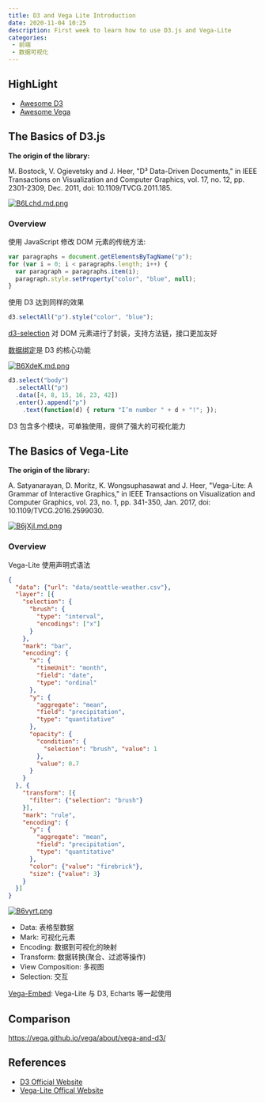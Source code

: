 ```yaml
---
title: D3 and Vega Lite Introduction
date: 2020-11-04 10:25
description: First week to learn how to use D3.js and Vega-Lite
categories:
 - 前端
 - 数据可视化
---
```


## HighLight

- [Awesome D3](https://github.com/wbkd/awesome-d3)
- [Awesome Vega](https://github.com/joaopalmeiro/awesome-vega)

## The Basics of D3.js

**The origin of the library:**

M. Bostock, V. Ogievetsky and J. Heer, "D³ Data-Driven Documents," in IEEE Transactions on Visualization and Computer Graphics, vol. 17, no. 12, pp. 2301-2309, Dec. 2011, doi: 10.1109/TVCG.2011.185.

[![B6Lchd.md.png](https://s1.ax1x.com/2020/11/04/B6Lchd.md.png)](https://imgchr.com/i/B6Lchd)

### Overview

使用 JavaScript 修改 DOM 元素的传统方法:

```JavaScript
var paragraphs = document.getElementsByTagName("p");
for (var i = 0; i < paragraphs.length; i++) {
  var paragraph = paragraphs.item(i);
  paragraph.style.setProperty("color", "blue", null);
}
```

使用 D3 达到同样的效果

```JavaScript
d3.selectAll("p").style("color", "blue");
```

[d3-selection](https://github.com/d3/d3-selection) 对 DOM 元素进行了封装，支持方法链，接口更加友好

[数据绑定](https://bost.ocks.org/mike/join/)是 D3 的核心功能

[![B6XdeK.md.png](https://s1.ax1x.com/2020/11/04/B6XdeK.md.png)](https://imgchr.com/i/B6XdeK)

```JavaScript
d3.select("body")
  .selectAll("p")
  .data([4, 8, 15, 16, 23, 42])
  .enter().append("p")
    .text(function(d) { return "I’m number " + d + "!"; });
```

D3 包含多个模块，可单独使用，提供了强大的可视化能力

## The Basics of Vega-Lite

**The origin of the library:**

A. Satyanarayan, D. Moritz, K. Wongsuphasawat and J. Heer, "Vega-Lite: A Grammar of Interactive Graphics," in IEEE Transactions on Visualization and Computer Graphics, vol. 23, no. 1, pp. 341-350, Jan. 2017, doi: 10.1109/TVCG.2016.2599030.

[![B6jXjI.md.png](https://s1.ax1x.com/2020/11/04/B6jXjI.md.png)](https://imgchr.com/i/B6jXjI)

### Overview

Vega-Lite 使用声明式语法

```json
{
  "data": {"url": "data/seattle-weather.csv"},
  "layer": [{
    "selection": {
      "brush": {
        "type": "interval",
        "encodings": ["x"]
      }
    },
    "mark": "bar",
    "encoding": {
      "x": {
        "timeUnit": "month",
        "field": "date",
        "type": "ordinal"
      },
      "y": {
        "aggregate": "mean",
        "field": "precipitation",
        "type": "quantitative"
      },
      "opacity": {
        "condition": {
          "selection": "brush", "value": 1
        },
        "value": 0.7
      }
    }
  }, {
    "transform": [{
      "filter": {"selection": "brush"}
    }],
    "mark": "rule",
    "encoding": {
      "y": {
        "aggregate": "mean",
        "field": "precipitation",
        "type": "quantitative"
      },
      "color": {"value": "firebrick"},
      "size": {"value": 3}
    }
  }]
}
```

[![B6vyrt.png](https://s1.ax1x.com/2020/11/04/B6vyrt.png)](https://imgchr.com/i/B6vyrt)

- Data: 表格型数据
- Mark: 可视化元素
- Encoding: 数据到可视化的映射
- Transform: 数据转换(聚合、过滤等操作)
- View Composition: 多视图
- Selection: 交互

[Vega-Embed](https://github.com/vega/vega-embed): Vega-Lite 与 D3, Echarts 等一起使用

## Comparison

https://vega.github.io/vega/about/vega-and-d3/

## References

- [D3 Official Website](https://d3js.org/)
- [Vega-Lite Offical Website](https://vega.github.io/vega-lite/)
